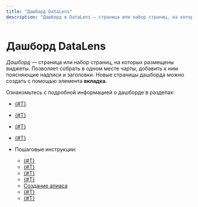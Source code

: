 ```yaml
---
title: "Дашборд DataLens"
description: "Дашборд в DataLens — страница или набор страниц, на которых размещены виджеты. Позволяет собрать в одном месте чарты, добавить к ним поясняющие надписи и заголовки. Новые страницы дашборда можно создать с помощью элемента вкладка. DataLens позволяет отображать дашборд в полноэкранном режиме."
---
```


# Дашборд DataLens

_Дашборд_ — страница или набор страниц, на которых размещены виджеты. Позволяет собрать в одном месте чарты, добавить к ним поясняющие надписи и заголовки.
Новые страницы дашборда можно создать с помощью элемента **вкладка**.


Ознакомьтесь с подробной информацией о дашборде в разделах:

* [{#T}](../dashboard/widget.md)
* [{#T}](../dashboard/link.md)
* [{#T}](../dashboard/selector.md)
* [{#T}](../dashboard/dashboard_parameters.md)
* Пошаговые инструкции:

  * [{#T}](../operations/dashboard/create.md)
  * [{#T}](../operations/dashboard/add-description.md)
  * [{#T}](../operations/dashboard/add-chart.md)
  * [{#T}](../operations/dashboard/add-selector.md)
  * [Создание алиаса](../operations/dashboard/create-alias.md)
  * [{#T}](../operations/dashboard/edit-alias.md)
  * [{#T}](../operations/dashboard/add-parameters.md)

